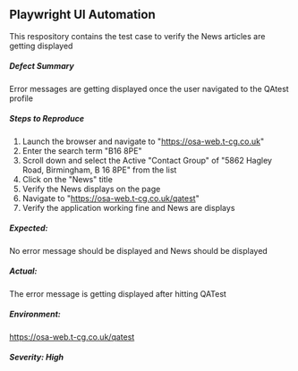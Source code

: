 ## Playwright UI Automation

This respository contains the test case to verify the News articles are getting displayed

##### Defect Summary
Error messages are getting displayed once the user navigated to the QAtest profile

##### Steps to Reproduce
1. Launch the browser and navigate to "https://osa-web.t-cg.co.uk"
2. Enter the search term "B16 8PE"
3. Scroll down and select the Active "Contact Group" of "5862 Hagley Road, Birmingham, B 16 8PE" from the list
4. Click on the "News" title
5. Verify the News displays on the page
6. Navigate to "https://osa-web.t-cg.co.uk/qatest"
7. Verify the application working fine and News are displays

##### Expected: 
No error message should be displayed and News should be displayed
##### Actual: 
The error message is getting displayed after hitting QATest

##### Environment: 
https://osa-web.t-cg.co.uk/qatest

##### Severity: High
